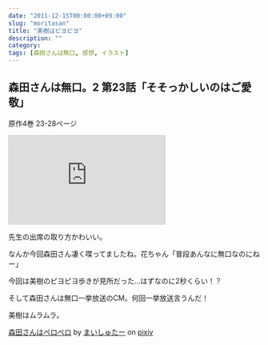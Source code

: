 ```yaml
---
date: "2011-12-15T00:00:00+09:00"
slug: "moritasan"
title: "美樹はピヨピヨ"
description: ""
category: 
tags: [森田さんは無口, 感想, イラスト]
---
```


## 森田さんは無口。2 第23話「そそっかしいのはご愛敬」

原作4巻 23-28ページ

<iframe src="http://ext.nicovideo.jp/thumb/1323139263" style="border: 1px solid rgb(204, 204, 204);" frameborder="0" height="176" scrolling="no" width="312"><a href="http://www.nicovideo.jp/watch/1323139263">【ニコニコ動画】森田さんは無口。2　第23話「そそっかしいのはご愛嬌」</a></iframe>

先生の出席の取り方かわいい。

なんか今回森田さん凄く喋ってましたね。花ちゃん「普段あんなに無口なのにねー」

今回は美樹のピヨピヨ歩きが見所だった…はずなのに2秒くらい！？

そして森田さんは無口一挙放送のCM。何回一挙放送言うんだ！

美樹はムラムラ。

<script src="http://source.pixiv.net/source/embed.js" data-id="23678117_a58da89e092d946b760c9585f41f4205" data-size="medium" data-border="on" charset="utf-8"></script><noscript><p><a href="http://www.pixiv.net/member_illust.php?mode=medium&illust_id=23678117" target="_blank">森田さんはペロペロ</a> by <a href="http://www.pixiv.net/member.php?id=1432163" target="_blank">まいしゅたー</a> on <a href="http://www.pixiv.net/" target="_blank">pixiv</a></p></noscript>
